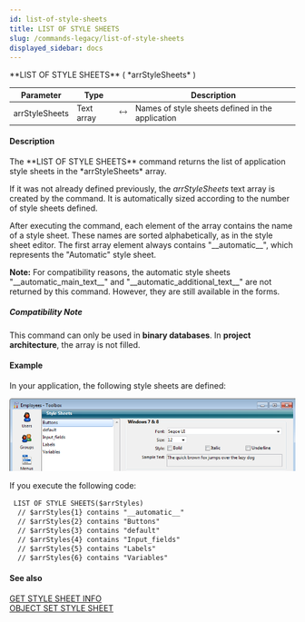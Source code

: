```yaml
---
id: list-of-style-sheets
title: LIST OF STYLE SHEETS
slug: /commands-legacy/list-of-style-sheets
displayed_sidebar: docs
---
```


<!--REF #_command_.LIST OF STYLE SHEETS.Syntax-->**LIST OF STYLE SHEETS** ( *arrStyleSheets* )<!-- END REF-->
<!--REF #_command_.LIST OF STYLE SHEETS.Params-->
| Parameter | Type |  | Description |
| --- | --- | --- | --- |
| arrStyleSheets | Text array | &#x1F858; | Names of style sheets defined in the application |

<!-- END REF-->

#### Description 

<!--REF #_command_.LIST OF STYLE SHEETS.Summary-->The **LIST OF STYLE SHEETS** command returns the list of application style sheets in the *arrStyleSheets* array.<!-- END REF-->

If it was not already defined previously, the *arrStyleSheets* text array is created by the command. It is automatically sized according to the number of style sheets defined. 

After executing the command, each element of the array contains the name of a style sheet. These names are sorted alphabetically, as in the style sheet editor. The first array element always contains "\_\_automatic\_\_", which represents the "Automatic" style sheet.

**Note:** For compatibility reasons, the automatic style sheets "\_\_automatic\_main\_text\_\_" and "\_\_automatic\_additional\_text\_\_" are not returned by this command. However, they are still available in the forms. 

##### Compatibility Note 

This command can only be used in **binary databases**. In **project architecture**, the array is not filled. 

#### Example 

In your application, the following style sheets are defined:

![](../assets/en/commands/pict1206954.en.png)

If you execute the following code:

```4d
 LIST OF STYLE SHEETS($arrStyles)
  // $arrStyles{1} contains "__automatic__"
  // $arrStyles{2} contains "Buttons"
  // $arrStyles{3} contains "default"
  // $arrStyles{4} contains "Input_fields"
  // $arrStyles{5} contains "Labels"
  // $arrStyles{6} contains "Variables"
```

#### See also 

[GET STYLE SHEET INFO](get-style-sheet-info.md)  
[OBJECT SET STYLE SHEET](object-set-style-sheet.md)  